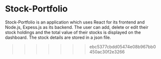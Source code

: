# Stock-Portfolio
Stock-Portfolio is an application which uses React for its frontend and Node.js, Expess.js as its backend. The user can add, delete or edit their stock holdings and the total value of their stocks is displayed on the dashboard. The stock details are stored in a json file.
>>>>>>> ebc5377cbdd05474e08b967bb0450ac30f2e3266

